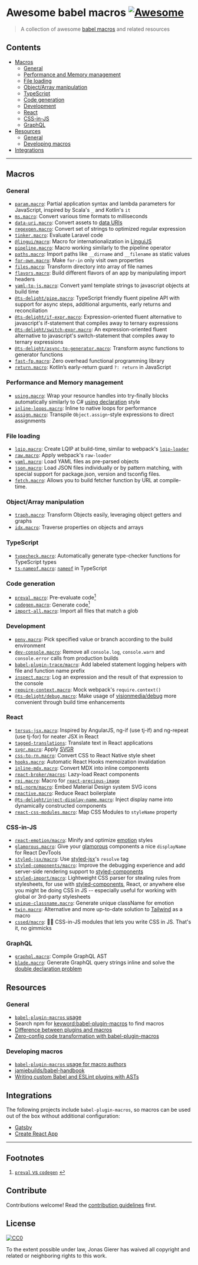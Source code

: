 # Awesome babel macros [![Awesome](https://awesome.re/badge.svg)](https://awesome.re)

> A collection of awesome [babel macros](https://github.com/kentcdodds/babel-plugin-macros) and related resources

## Contents

- [Macros](#macros)
  - [General](#general)
  - [Performance and Memory management](#performance-and-memory-management)
  - [File loading](#file-loading)
  - [Object/Array manipulation](#objectarray-manipulation)
  - [TypeScript](#typescript)
  - [Code generation](#code-generation)
  - [Development](#development)
  - [React](#react)
  - [CSS-in-JS](#css-in-js)
  - [GraphQL](#graphql)
- [Resources](#resources)
  - [General](#general-1)
  - [Developing macros](#developing-macros)
- [Integrations](#integrations)

---

## Macros

### General

- [`param.macro`](https://github.com/citycide/param.macro): Partial application syntax and lambda parameters for JavaScript, inspired by Scala's `_` and Kotlin's `it`
- [`ms.macro`](https://github.com/knpwrs/ms.macro): Convert various time formats to milliseconds
- [`data-uri.macro`](https://github.com/Andarist/data-uri.macro): Convert assets to [data URIs](https://developer.mozilla.org/en-US/docs/Web/HTTP/Basics_of_HTTP/Data_URIs)
- [`regexgen.macro`](https://github.com/Andarist/regexgen.macro): Convert set of strings to optimized regular expression
- [`tinker.macro`](https://github.com/bradlc/tinker.macro): Evaluate Laravel code
- [`@lingui/macro`](https://lingui.js.org/ref/macro.html): Macro for internationalization in [LinguiJS](https://github.com/lingui/js-lingui/)
- [`pipeline.macro`](https://github.com/Andarist/pipeline.macro): Macro working similarly to the pipeline operator
- [`paths.macro`](https://github.com/storybookjs/paths.macro): Import paths like `__dirname` and `__filename` as static values
- [`for-own.macro`](https://github.com/nicolo-ribaudo/for-own.macro): Make `for-in` only visit own properties
- [`files.macro`](https://github.com/ridermansb/files.macro): Transform directory into array of file names
- [`flavors.macro`](https://github.com/gnithin/flavors.macro): Build different flavors of an app by manipulating import headers
- [`yaml-to-js.macro`](https://github.com/lorefnon/yaml-to-js.macro): Convert yaml template strings to javascript objects at build time
- [`@ts-delight/pipe.macro`](https://github.com/ts-delight/pipe.macro): TypeScript friendly fluent pipeline API with support for async steps, additional arguments, early returns and reconciliation
- [`@ts-delight/if-expr.macro`](https://github.com/ts-delight/if-expr.macro): Expression-oriented fluent alternative to javascript's if-statement that compiles away to ternary expressions
- [`@ts-delight/switch-expr.macro`](https://github.com/ts-delight/switch-expr.macro): An expression-oriented fluent alternative to javascript's switch-statement that compiles away to ternary expressions
- [`@ts-delight/async-to-generator.macro`](https://github.com/ts-delight/async-to-generator.macro): Transform async functions to generator functions
- [`fast-fp.macro`](https://github.com/rakeshpai/fast-fp.macro): Zero overhead functional programming library
- [`return.macro`](https://github.com/proteriax/return.macro): Kotlin’s early-return guard `?: return` in JavaScript

### Performance and Memory management

- [`using.macro`](https://github.com/Veetaha/using.macro): Wrap your resource handles into try-finally blocks automatically similarly to C# [using declaration](https://docs.microsoft.com/en-us/dotnet/csharp/language-reference/proposals/csharp-8.0/using#using-declaration) style
- [`inline-loops.macro`](https://github.com/planttheidea/inline-loops.macro): Inline to native loops for performance
- [`assign.macro`](https://github.com/vincentriemer/assign.macro): Transpile `Object.assign`-style expressions to direct assignments

### File loading

- [`lqip.macro`](https://github.com/stereobooster/lqip.macro): Create LQIP at build-time, similar to webpack's [`lqip-loader`](https://github.com/zouhir/lqip-loader)
- [`raw.macro`](https://github.com/pveyes/raw.macro): Apply webpack's `raw-loader`
- [`yaml.macro`](https://github.com/eemeli/yaml.macro): Load YAML files as pre-parsed objects
- [`json.macro`](https://github.com/ifiokjr/json.macro): Load JSON files individually or by pattern matching, with special support for package.json, version and tsconfig files.
- [`fetch.macro`](https://github.com/r17x/fetch.macro): Allows you to build fetcher function by URL at compile-time.

### Object/Array manipulation

- [`traph.macro`](https://github.com/caesarsol/traph.macro): Transform Objects easily, leveraging object getters and graphs
- [`idx.macro`](https://github.com/dralletje/idx.macro): Traverse properties on objects and arrays

### TypeScript
- [`typecheck.macro`](https://github.com/vedantroy/typecheck.macro): Automatically generate type-checker functions for TypeScript types
- [`ts-nameof.macro`](https://github.com/dsherret/ts-nameof/tree/master/packages/ts-nameof.macro): [`nameof`](https://msdn.microsoft.com/en-us/library/dn986596.aspx) in TypeScript

### Code generation

- [`preval.macro`](https://github.com/kentcdodds/preval.macro): Pre-evaluate code<span id="backlink-1" />[<sup>1</sup>](#footnote-1)
- [`codegen.macro`](https://github.com/kentcdodds/codegen.macro): Generate code[<sup>1</sup>](#footnote-1)
- [`import-all.macro`](https://github.com/kentcdodds/import-all.macro): Import all files that match a glob

### Development

- [`penv.macro`](https://github.com/chengjianhua/penv.macro): Pick specified value or branch according to the build environment
- [`dev-console.macro`](https://github.com/eemeli/dev-console.macro): Remove all `console.log`, `console.warn` and `console.error` calls from production builds
- [`babel-plugin-trace/macro`](https://github.com/codemix/babel-plugin-trace): Add labeled statement logging helpers with file and function name prefix
- [`inspect.macro`](https://github.com/bgschiller/inspect.macro): Log an expression and the result of that expression to the console
- [`require-context.macro`](https://github.com/storybooks/require-context.macro): Mock webpack's `require.context()`
- [`@ts-delight/debug.macro`](https://github.com/ts-delight/debug.macro): Make usage of [visionmedia/debug](https://github.com/visionmedia/debug) more convenient through build time enhancements

### React

- [`tersus-jsx.macro`](https://github.com/davidyu85/Tersus-JSX): Inspired by AngularJS, ng-if (use tj-if) and ng-repeat (use tj-for) for neater JSX in React
- [`tagged-translations`](https://github.com/vinhlh/tagged-translations): Translate text in React applications
- [`svgr.macro`](https://github.com/evenchange4/svgr.macro): Apply [SVGR](https://github.com/smooth-code/svgr)
- [`css-to-rn.macro`](https://github.com/jhen0409/css-to-rn.macro): Convert CSS to React Native style sheet
- [`hooks.macro`](https://github.com/yuchi/hooks.macro): Automatic React Hooks memoization invalidation
- [`inline-mdx.macro`](https://github.com/hamlim/inline-mdx.macro): Convert MDX into inline components
- [`react-broker/macros`](https://github.com/jaredLunde/react-broker): Lazy-load React components
- [`rpi.macro`](https://github.com/stereobooster/rpi.macro): Macro for [`react-precious-image`](https://github.com/stereobooster/react-precious-image)
- [`mdi-norm/macro`](https://github.com/eugeneilyin/mdi-norm#with-babel-macros): Embed Material Design system SVG icons
- [`reactive.macro`](https://github.com/yesmeck/reactive.macro): Reduce React boilerplate
- [`@ts-delight/inject-display-name.macro`](https://github.com/ts-delight/inject-display-name.macro): Inject display name into dynamically constructed components
- [`react-css-modules.macro`](https://github.com/bohdanbirdie/react-css-modules.macro): Map CSS Modules to `styleName` property

### CSS-in-JS

- [`react-emotion/macro`](https://emotion.sh/docs/babel-plugin-emotion#babel-macros): Minify and optimize [emotion](https://github.com/emotion-js/emotion) styles
- [`glamorous.macro`](https://github.com/kentcdodds/glamorous.macro): Give your [glamorous](https://github.com/paypal/glamorous) components a nice `displayName` for React DevTools
- [`styled-jsx/macro`](https://github.com/vercel/styled-jsx#using-resolve-as-a-babel-macro): Use [styled-jsx](https://github.com/vercel/styled-jsx)'s `resolve` tag
- [`styled-components/macro`](https://www.styled-components.com/docs/tooling#babel-macro): Improve the debugging experience and add server-side rendering support to [styled-components](https://www.styled-components.com/)
- [`styled-import/macro`](https://github.com/glortho/styled-import): Lightweight CSS parser for stealing rules from stylesheets, for use with [styled-components](https://www.styled-components.com/), React, or anywhere else you might be doing CSS in JS -- especially useful for working with global or 3rd-party stylesheets
- [`unique-classname.macro`](https://github.com/huchenme/unique-classname.macro): Generate unique className for emotion
- [`twin.macro`](https://github.com/ben-rogerson/twin.macro): Alternative and more up-to-date solution to [Tailwind](https://tailwindcss.com/) as a macro
- [`cssed/macro`](https://github.com/okotoki/cssed): 🤷‍♂️ CSS-in-JS modules that lets you write CSS in JS. That's it, no gimmicks

### GraphQL

- [`graphql.macro`](https://github.com/evenchange4/graphql.macro): Compile GraphQL AST
- [`blade.macro`](https://github.com/babel-blade/babel-blade): Generate GraphQL query strings inline and solve the [double declaration problem](https://babel-blade.netlify.com/docs/declarationdeclaration.html)

## Resources

### General

- [`babel-plugin-macros` usage](https://github.com/kentcdodds/babel-plugin-macros/blob/master/other/docs/user.md)
- Search npm for [keyword:babel-plugin-macros](https://www.npmjs.com/search?q=keywords:babel-plugin-macros) to find macros
- [Difference between plugins and macros](https://github.com/kentcdodds/babel-plugin-macros#whats-the-difference-between-babel-plugins-and-macros)
- [Zero-config code transformation with babel-plugin-macros](https://babeljs.io/blog/2017/09/11/zero-config-with-babel-macros)

### Developing macros

- [`babel-plugin-macros` usage for macro authors](https://github.com/kentcdodds/babel-plugin-macros/blob/master/other/docs/author.md)
- [jamiebuilds/babel-handbook](https://github.com/jamiebuilds/babel-handbook)
- [Writing custom Babel and ESLint plugins with ASTs](https://kentcdodds.com/talks/#writing-custom-babel-and-es-lint-plugins-with-as-ts)

## Integrations

The following projects include `babel-plugin-macros`, so macros can be used out of the box without additional configuration:

- [Gatsby](https://www.gatsbyjs.org/)
- [Create React App](https://create-react-app.dev/)

---

## Footnotes

1. <span id="footnote-1" />[`preval` vs `codegen`](https://www.youtube.com/watch?v=1queadQ0048&list=PLV5CVI1eNcJgCrPH_e6d57KRUTiDZgs0u) [:leftwards_arrow_with_hook:](#backlink-1)

## Contribute

Contributions welcome! Read the [contribution guidelines](contributing.md) first.

## License

[![CC0](http://mirrors.creativecommons.org/presskit/buttons/88x31/svg/cc-zero.svg)](http://creativecommons.org/publicdomain/zero/1.0)

To the extent possible under law, Jonas Gierer has waived all copyright and
related or neighboring rights to this work.
